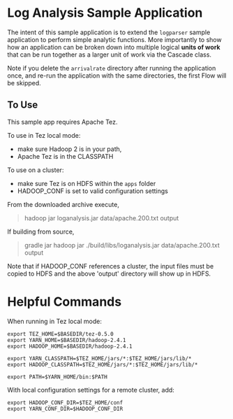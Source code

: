# Log Analysis Sample Application

The intent of this sample application is to extend the `logparser` sample application to perform simple 
analytic functions. More importantly to show how an application can be broken down into multiple logical
**units of work** that can be run together as a larger unit of work via the Cascade class.

Note if you delete the `arrivalrate` directory after running the application once, and re-run the application
with the same directories, the first Flow will be skipped.

## To Use 

This sample app requires Apache Tez.

To use in Tez local mode:

* make sure Hadoop 2 is in your path,
* Apache Tez is in the CLASSPATH

To use on a cluster:

* make sure Tez is on HDFS within the `apps` folder 
* HADOOP_CONF is set to valid configuration settings

From the downloaded archive execute,

> hadoop jar loganalysis.jar data/apache.200.txt output

If building from source,

> gradle jar
> hadoop jar ./build/libs/loganalysis.jar data/apache.200.txt output

Note that if HADOOP_CONF references a cluster, the input files must be copied to HDFS and the 
above 'output' directory will show up in HDFS.

# Helpful Commands

When running in Tez local mode:

```shell
export TEZ_HOME=$BASEDIR/tez-0.5.0
export YARN_HOME=$BASEDIR/hadoop-2.4.1
export HADOOP_HOME=$BASEDIR/hadoop-2.4.1

export YARN_CLASSPATH=$TEZ_HOME/jars/*:$TEZ_HOME/jars/lib/*
export HADOOP_CLASSPATH=$TEZ_HOME/jars/*:$TEZ_HOME/jars/lib/*

export PATH=$YARN_HOME/bin:$PATH
```

With local configuration settings for a remote cluster, add:

```shell
export HADOOP_CONF_DIR=$TEZ_HOME/conf
export YARN_CONF_DIR=$HADOOP_CONF_DIR
```